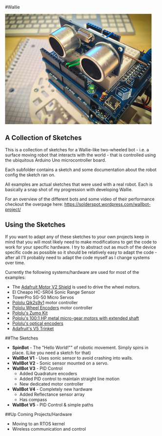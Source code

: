 #Wallie

![image](shot.jpg "Wallie selfie")

## A Collection of Sketches

This is a collection of sketches for a Wallie-like two-wheeled bot - i.e. a surface moving robot that interacts with the world - that is controlled using the ubiquitous Arduino Uno microcontroller board.

Each subfolder contains a sketch and some documentation about the robot config the sketch ran on.

All examples are actual sketches that were used with a real robot. Each is basically a snap shot of my progression with developing Wallie.

For an overview of the different bots and some video of their performance checkout the overpage here: https://solderspot.wordpress.com/wallbot-project/

## Using the Sketches

If you want to adapt any of these sketches to your own projects keep in mind that you will most likely need to make modifications to get the code to work for your specific hardware. I try to abstract out as much of the device specific code as possible so it should be relatively easy to adapt the code - after all I'll probably need to adapt the code myself as I change systems over time.

Currently the following systems/hardware are used for most of the examples:

* The [Adafruit Motor V2 Shield](http://learn.adafruit.com/adafruit-motor-shield-v2-for-arduino) is used to drive the wheel motors.
* El Cheapo HC-SR04 Sonic Range Sensor
* TowerPro SG-50 Micro Servos
* [Pololu Qik2s9v1](http://www.pololu.com/product/1110) motor controller 
* [Pololu Wheel Encoders](http://www.pololu.com/product/1217) motor controller 
* [Pololu's Zumo Kit](http://www.pololu.com/product/2505)
* [Pololu's 100:1 HP metal micro-gear motors with extended shaft](http://www.pololu.com/product/2214)
* [Pololu's optical encoders](http://www.pololu.com/product/2590)
* [Adafruit's V5 Trinket](http://www.adafruit.com/products/1501)


##The Sketches

 * **SpinBot** - The "Hello World!"" of robotic movement. Simply spins in place. (Like you need a sketch for that)
 * **WallBot V1** - Uses sonic sensor to avoid crashing into walls.
 * **WallBot V2** - Sonic sensor mounted on a servo.
 * **WallBot V3** - PID Control  
   * Added Quadrature encoders
   * Added PID control to maintain straight line motion
   * New dedicated motor controller
 * **WallBot V4** - Completely new hardware
   * Added Reflectance sensor array
   * Has compass
 * **WallBot V5** - PID Control & simple paths
 
##Up Coming Projects/Hardware

 * Moving to an RTOS kernel
 * Wireless communication and control
